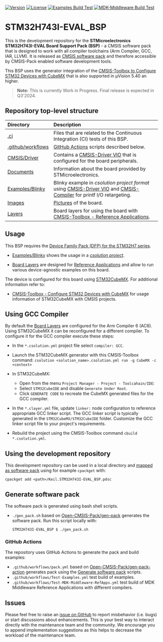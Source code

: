 [![Version](https://img.shields.io/github/v/release/Open-CMSIS-Pack/STM32H743I-EVAL_BSP)](https://github.com/Open-CMSIS-Pack/STM32H743I-EVAL_BSP/releases/latest)
[![License](https://img.shields.io/github/license/Open-CMSIS-Pack/STM32H743I-EVAL_BSP?label)](https://github.com/Open-CMSIS-Pack/STM32H743I-EVAL_BSP/blob/main/LICENSE)
[![Examples Build Test](https://img.shields.io/github/actions/workflow/status/Open-CMSIS-Pack/STM32H743I-EVAL_BSP/Test-Examples.yml?logo=arm&logoColor=0091bd&label=Examples%20Build%20Test)](./.ci)
[![MDK-Middleware Build Test](https://img.shields.io/github/actions/workflow/status/Open-CMSIS-Pack/STM32H743I-EVAL_BSP/Test-MDK-Middleware-RefApps.yml?logo=arm&logoColor=0091bd&label=MDK-Middleware%20Build%20Test)](./.ci)

# STM32H743I-EVAL_BSP

This is the development repository for the **STMicroelectronics STM32H743I-EVAL Board Support Pack (BSP)** - a CMSIS software pack that is designed to work with all compiler toolchains (Arm Compiler, GCC, IAR, LLVM). It is released as [CMSIS software pack](https://www.keil.arm.com/packs/stm32h743i-eval_bsp-keil) and therefore accessible by CMSIS-Pack enabled software development tools.

This BSP uses the generator integration of the [CMSIS-Toolbox to Configure STM32 Devices with CubeMX](https://github.com/Open-CMSIS-Pack/cmsis-toolbox/blob/main/docs/CubeMX.md) that is also supported in µVision 5.40 an higher.

> **Note:** This is currently Work in Progress. Final release is expected in Q3'2024.

## Repository top-level structure

Directory                   | Description
:---------------------------|:--------------
[.ci](./.ci)                | Files that are related to the Continuous Integration (CI) tests of this BSP.
[.github/workflows](https://github.com/Open-CMSIS-Pack/STM32H743I-EVAL_BSP/tree/main/.github/workflows) | [GitHub Actions](#github-actions) scripts described below.
[CMSIS/Driver](https://github.com/Open-CMSIS-Pack/STM32H743I-EVAL_BSP/tree/main/CMSIS/Driver)           | Contains a [CMSIS-Driver VIO](https://arm-software.github.io/CMSIS_6/latest/Driver/group__vio__interface__gr.html) that is configured for the board peripherals.
[Documents](https://github.com/Open-CMSIS-Pack/STM32H743I-EVAL_BSP/tree/main/Documents)                 | Information about the board provided by STMicroelectronics.
[Examples/Blinky](https://github.com/Open-CMSIS-Pack/STM32H743I-EVAL_BSP/tree/main/Examples/Blinky)     | Blinky example in *csolution project format* using [CMSIS-Driver VIO](https://arm-software.github.io/CMSIS_6/latest/Driver/group__vio__interface__gr.html) and [CMSIS-Compiler](https://arm-software.github.io/CMSIS-Compiler/main/index.html) for printf I/O retargeting.
[Images](https://github.com/Open-CMSIS-Pack/STM32H743I-EVAL_BSP/tree/main/Images)                       | [Pictures](https://github.com/Open-CMSIS-Pack/STM32H743I-EVAL_BSP/blob/main/Images/stm32h743i-eval_large.png) of the board.
[Layers](https://github.com/Open-CMSIS-Pack/STM32H743I-EVAL_BSP/tree/main/Layers)                       | Board layers for using the board with [CMSIS-Toolbox - Reference Applications](https://github.com/Open-CMSIS-Pack/cmsis-toolbox/blob/main/docs/ReferenceApplications.md).

## Usage

This BSP requires the [Device Family Pack (DFP) for the STM32H7 series](https://github.com/Open-CMSIS-Pack/STM32H7xx_DFP).

- [Examples/Blinky](https://github.com/Open-CMSIS-Pack/STM32H743I-EVAL_BSP/tree/main/Examples/Blinky) shows the usage in a [*csolution project*](https://github.com/Open-CMSIS-Pack/STM32H743I-EVAL_BSP/blob/main/Examples/Blinky/Blinky.csolution.yml).

- [Board Layers](https://github.com/Open-CMSIS-Pack/STM32H743I-EVAL_BSP/tree/main/Layers) are designed for [Reference Applications](https://github.com/Open-CMSIS-Pack/cmsis-toolbox/blob/main/docs/ReferenceApplications.md) and allow to run various device-agnostic examples on this board.

The device is configured for this board using [STM32CubeMX](https://www.st.com/en/development-tools/stm32cubemx.html). For additional information refer to:

- [CMSIS-Toolbox - Configure STM32 Devices with CubeMX](https://github.com/Open-CMSIS-Pack/cmsis-toolbox/blob/main/docs/CubeMX.md) for usage information of STM32CubeMX with CMSIS projects.

## Using GCC Compiler

By default the [Board Layers](https://github.com/Open-CMSIS-Pack/STM32H743I-EVAL_BSP/tree/main/Layers) are configured for the Arm Compiler 6 (AC6). Using STM32CubeMX it can be reconfigured for a different compiler. To configure it for the GCC compiler execute these steps:

- In the `*.csolution.yml` project file select `compiler: GCC`.
- Launch the STM32CubeMX generator with this CMSIS-Toolbox command:
  `csolution <solution_name>.csolution.yml run -g CubeMX -c <context>`
- In STM32CubeMX:
  - Open from the menu `Project Manager - Project - Toolcahain/IDE`:
  - Select `STM32CubeIDE` and disable `Generate Under Root`.
  - Click `GENERATE CODE` to recreate the CubeMX generated files for the GCC compiler.

- In the `*.clayer.yml` file, update `linker:` node configuration to reference appropriate GCC linker script.
  The GCC linker script is typically generated in the `STM32CubeMX/STM32CubeIDE` folder. Customize the GCC linker script file to your project's requirements.
- Rebuild the project using the CMSIS-Toolbox command `cbuild *.csolution.yml`.

## Using the development repository

This development repository can be used in a local directory and [mapped as software pack](https://github.com/Open-CMSIS-Pack/cmsis-toolbox/blob/main/docs/build-tools.md#install-a-repository) using for example `cpackget` with:

    cpackget add <path>/Keil.STM32H743I-EVAL_BSP.pdsc

## Generate software pack

The software pack is generated using bash shell scripts.

- `./gen_pack.sh` based on [Open-CMSIS-Pack/gen-pack](https://github.com/Open-CMSIS-Pack/gen-pack) generates the software pack.
Run this script locally with:

      STM32H743I-EVAL_BSP $ ./gen_pack.sh

### GitHub Actions

The repository uses GitHub Actions to generate the pack and build examples:

- `.github/workflows/pack.yml` based on [Open-CMSIS-Pack/gen-pack-action](https://github.com/Open-CMSIS-Pack/gen-pack-action) generates pack using the [Generate software pack](#generate-software-pack) scripts.
- `.github/workflows/Test-Examples.yml` test build of examples.
- `.github/workflows/Test-MDK-Middleware-RefApps.yml` test build of MDK Middleware Reference Applications with different compilers.

## Issues

Please feel free to raise an [issue on GitHub](https://github.com/Open-CMSIS-Pack/STM32H743I-EVAL_BSP/issues)
to report misbehavior (i.e. bugs) or start discussions about enhancements. This
is your best way to interact directly with the maintenance team and the community.
We encourage you to append implementation suggestions as this helps to decrease the
workload of the maintenance team.
